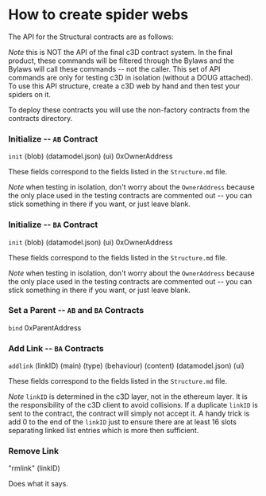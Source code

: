 # How to create spider webs

The API for the Structural contracts are as follows:

*Note* this is NOT the API of the final c3D contract system. In the final product, these commands will be filtered through the Bylaws and the Bylaws will call these commands -- not the caller. This set of API commands are only for testing c3D in isolation (without a DOUG attached). To use this API structure, create a c3D web by hand and then test your spiders on it.

To deploy these contracts you will use the non-factory contracts from the contracts directory.

### Initialize -- `AB` Contract

`init` (blob) (datamodel.json) (ui) 0xOwnerAddress

These fields correspond to the fields listed in the `Structure.md` file.

*Note* when testing in isolation, don't worry about the `OwnerAddress` because the only place used in the testing contracts are commented out -- you can stick something in there if you want, or just leave blank.

### Initialize -- `BA` Contract

`init` (blob) (datamodel.json) (ui) 0xOwnerAddress

These fields correspond to the fields listed in the `Structure.md` file.

*Note* when testing in isolation, don't worry about the `OwnerAddress` because the only place used in the testing contracts are commented out -- you can stick something in there if you want, or just leave blank.

### Set a Parent -- `AB` and `BA` Contracts

`bind` 0xParentAddress

### Add Link -- `BA` Contracts

`addlink` (linkID) (main) (type) (behaviour) (content) (datamodel.json) (ui)

These fields correspond to the fields listed in the `Structure.md` file.

*Note* `linkID` is determined in the c3D layer, not in the ethereum layer. It is the responsibility of the c3D client to avoid collisions. If a duplicate `linkID` is sent to the contract, the contract will simply not accept it. A handy trick is add 0 to the end of the `linkID` just to ensure there are at least 16 slots separating linked list entries which is more then sufficient.

### Remove Link

"rmlink" (linkID)

Does what it says.
